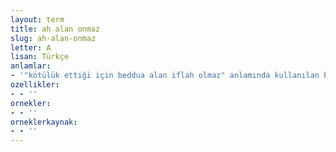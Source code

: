 ```yaml
---
layout: term
title: ah alan onmaz
slug: ah-alan-onmaz
letter: A
lisan: Türkçe
anlamlar:
- '"kötülük ettiği için beddua alan iflah olmaz" anlamında kullanılan bir söz'
ozellikler:
- - ''
ornekler:
- - ''
orneklerkaynak:
- - ''
---
```

